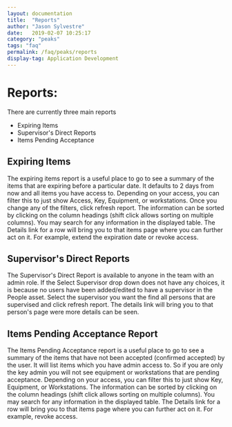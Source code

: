 ```yaml
---
layout: documentation
title:  "Reports"
author: "Jason Sylvestre"
date:   2019-02-07 10:25:17
category: "peaks"
tags: "faq"
permalink: /faq/peaks/reports
display-tag: Application Development
---
```


# Reports:
There are currently three main reports
* Expiring Items
* Supervisor's Direct Reports
* Items Pending Acceptance

## Expiring Items
The expiring items report is a useful place to go to see a summary of the items that are expiring before a particular date. It defaults to 2 days from now and all items you have access to.
Depending on your access, you can filter this to just show Access, Key, Equipment, or workstations.
Once you change any of the filters, click refresh report.
The information can be sorted by clicking on the column headings (shift click allows sorting on multiple columns).
You may search for any information in the displayed table.
The Details link for a row will bring you to that items page where you can further act on it. For example, extend the expiration date or revoke access.

## Supervisor's Direct Reports
The Supervisor's Direct Report is available to anyone in the team with an admin role.
If the Select Supervisor drop down does not have any choices, it is because no users have been added/edited to have a supervisor in the People asset.
Select the supervisor you want the find all persons that are supervised and click refresh report.
The details link will bring you to that person's page were more details can be seen.

## Items Pending Acceptance Report
The Items Pending Acceptance report is a useful place to go to see a summary of the items that have not been accepted (confirmed accepted) by the user. It will list items which you have admin access to. So if you are only the key admin you will not see equipment or workstations that are pending acceptance.
Depending on your access, you can filter this to just show Key, Equipment, or Workstations.
The information can be sorted by clicking on the column headings (shift click allows sorting on multiple columns).
You may search for any information in the displayed table.
The Details link for a row will bring you to that items page where you can further act on it. For example, revoke access.
